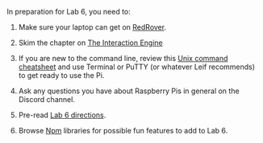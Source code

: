 In preparation for Lab 6, you need to:

1) Make sure your laptop can get on [RedRover](https://it.cornell.edu/topic/redrover-wi-fi).

2) Skim the chapter on [The Interaction Engine](https://github.com/FAR-Lab/Developing-and-Designing-Interactive-Devices/blob/2019Fall/readings/Martelaro2018_Chapter_TheInteractionEngine.pdf)

3) If you are new to the command line, review this [Unix command cheatsheet](http://cheatsheetworld.com/programming/unix-linux-cheat-sheet/) and use Terminal or PuTTY (or whatever Leif recommends) to get ready to use the Pi.

4) Ask any questions you have about Raspberry Pis in general on the Discord channel.

5) Pre-read [Lab 6 directions](https://github.com/FAR-Lab/Developing-and-Designing-Interactive-Devices/wiki/Lab-06).

6) Browse [Npm](https://www.npmjs.com) libraries for possible fun features to add to Lab 6.
